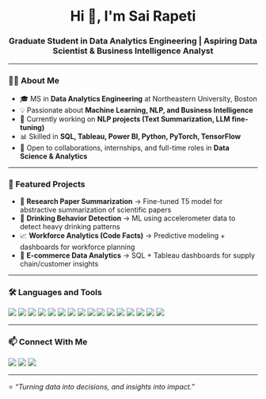 <h1 align="center">Hi 👋, I'm Sai Rapeti</h1>
<h3 align="center">Graduate Student in Data Analytics Engineering | Aspiring Data Scientist & Business Intelligence Analyst</h3>

---

### 👨‍💻 About Me
- 🎓 MS in **Data Analytics Engineering** at Northeastern University, Boston  
- 💡 Passionate about **Machine Learning, NLP, and Business Intelligence**  
- 🔭 Currently working on **NLP projects (Text Summarization, LLM fine-tuning)**  
- 📊 Skilled in **SQL, Tableau, Power BI, Python, PyTorch, TensorFlow**  
- 🤝 Open to collaborations, internships, and full-time roles in **Data Science & Analytics**  

---

### 🚀 Featured Projects
- 📄 **Research Paper Summarization** → Fine-tuned T5 model for abstractive summarization of scientific papers  
- 🍺 **Drinking Behavior Detection** → ML using accelerometer data to detect heavy drinking patterns  
- 📈 **Workforce Analytics (Code Facts)** → Predictive modeling + dashboards for workforce planning  
- 🛒 **E-commerce Data Analytics** → SQL + Tableau dashboards for supply chain/customer insights  

---

### 🛠 Languages and Tools
<p align="left">
  <img src="https://img.shields.io/badge/Python-3776AB?style=for-the-badge&logo=python&logoColor=white"/>
  <img src="https://img.shields.io/badge/R-276DC3?style=for-the-badge&logo=r&logoColor=white"/>
  <img src="https://img.shields.io/badge/SQL-4479A1?style=for-the-badge&logo=postgresql&logoColor=white"/>
  <img src="https://img.shields.io/badge/Java-ED8B00?style=for-the-badge&logo=java&logoColor=white"/>
  <img src="https://img.shields.io/badge/SAS-1E90FF?style=for-the-badge&logo=sas&logoColor=white"/>
  <img src="https://img.shields.io/badge/PyTorch-EE4C2C?style=for-the-badge&logo=pytorch&logoColor=white"/>
  <img src="https://img.shields.io/badge/TensorFlow-FF6F00?style=for-the-badge&logo=tensorflow&logoColor=white"/>
  <img src="https://img.shields.io/badge/HuggingFace-FFD21E?style=for-the-badge&logo=huggingface&logoColor=black"/>
  <img src="https://img.shields.io/badge/Tableau-E97627?style=for-the-badge&logo=tableau&logoColor=white"/>
  <img src="https://img.shields.io/badge/PowerBI-F2C811?style=for-the-badge&logo=powerbi&logoColor=black"/>
  <img src="https://img.shields.io/badge/AWS-232F3E?style=for-the-badge&logo=amazonaws&logoColor=white"/>
  <img src="https://img.shields.io/badge/Azure-0078D4?style=for-the-badge&logo=microsoftazure&logoColor=white"/>
  <img src="https://img.shields.io/badge/MySQL-4479A1?style=for-the-badge&logo=mysql&logoColor=white"/>
  <img src="https://img.shields.io/badge/PostgreSQL-336791?style=for-the-badge&logo=postgresql&logoColor=white"/>
  <img src="https://img.shields.io/badge/MongoDB-47A248?style=for-the-badge&logo=mongodb&logoColor=white"/>
  <img src="https://img.shields.io/badge/Snowflake-29B5E8?style=for-the-badge&logo=snowflake&logoColor=white"/>
</p>

---

### 📫 Connect With Me
<p align="left">
  <a href="mailto:rapeti.sa@northeastern.edu"><img src="https://img.shields.io/badge/Email-D14836?style=for-the-badge&logo=gmail&logoColor=white"/></a>
  <a href="https://www.linkedin.com/in/your-link"><img src="https://img.shields.io/badge/LinkedIn-0077B5?style=for-the-badge&logo=linkedin&logoColor=white"/></a>
  <a href="https://github.com/your-username"><img src="https://img.shields.io/badge/GitHub-100000?style=for-the-badge&logo=github&logoColor=white"/></a>
</p>

---

⭐️ *“Turning data into decisions, and insights into impact.”*  
